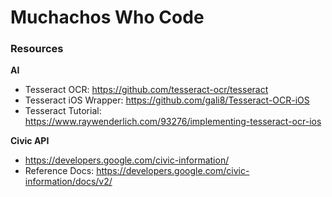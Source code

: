# Muchachos Who Code

### Resources
__AI__

- Tesseract OCR: https://github.com/tesseract-ocr/tesseract
- Tesseract iOS Wrapper: https://github.com/gali8/Tesseract-OCR-iOS
- Tesseract Tutorial: https://www.raywenderlich.com/93276/implementing-tesseract-ocr-ios

__Civic API__
- https://developers.google.com/civic-information/ 
- Reference Docs: https://developers.google.com/civic-information/docs/v2/

